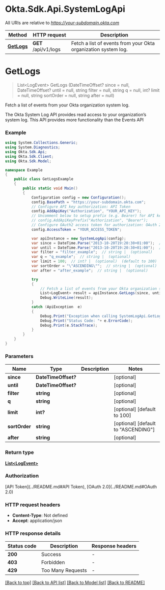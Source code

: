 # Okta.Sdk.Api.SystemLogApi

All URIs are relative to *https://your-subdomain.okta.com*

Method | HTTP request | Description
------------- | ------------- | -------------
[**GetLogs**](SystemLogApi.md#getlogs) | **GET** /api/v1/logs | Fetch a list of events from your Okta organization system log.


<a name="getlogs"></a>
# **GetLogs**
> List&lt;LogEvent&gt; GetLogs (DateTimeOffset? since = null, DateTimeOffset? until = null, string filter = null, string q = null, int? limit = null, string sortOrder = null, string after = null)

Fetch a list of events from your Okta organization system log.

The Okta System Log API provides read access to your organization’s system log. This API provides more functionality than the Events API

### Example
```csharp
using System.Collections.Generic;
using System.Diagnostics;
using Okta.Sdk.Api;
using Okta.Sdk.Client;
using Okta.Sdk.Model;

namespace Example
{
    public class GetLogsExample
    {
        public static void Main()
        {
            Configuration config = new Configuration();
            config.BasePath = "https://your-subdomain.okta.com";
            // Configure API key authorization: API Token
            config.AddApiKey("Authorization", "YOUR_API_KEY");
            // Uncomment below to setup prefix (e.g. Bearer) for API key, if needed
            // config.AddApiKeyPrefix("Authorization", "Bearer");
            // Configure OAuth2 access token for authorization: OAuth 2.0
            config.AccessToken = "YOUR_ACCESS_TOKEN";

            var apiInstance = new SystemLogApi(config);
            var since = DateTime.Parse("2013-10-20T19:20:30+01:00");  // DateTimeOffset? |  (optional) 
            var until = DateTime.Parse("2013-10-20T19:20:30+01:00");  // DateTimeOffset? |  (optional) 
            var filter = "filter_example";  // string |  (optional) 
            var q = "q_example";  // string |  (optional) 
            var limit = 100;  // int? |  (optional)  (default to 100)
            var sortOrder = "\"ASCENDING\"";  // string |  (optional)  (default to "ASCENDING")
            var after = "after_example";  // string |  (optional) 

            try
            {
                // Fetch a list of events from your Okta organization system log.
                List<LogEvent> result = apiInstance.GetLogs(since, until, filter, q, limit, sortOrder, after);
                Debug.WriteLine(result);
            }
            catch (ApiException  e)
            {
                Debug.Print("Exception when calling SystemLogApi.GetLogs: " + e.Message );
                Debug.Print("Status Code: "+ e.ErrorCode);
                Debug.Print(e.StackTrace);
            }
        }
    }
}
```

### Parameters

Name | Type | Description  | Notes
------------- | ------------- | ------------- | -------------
 **since** | **DateTimeOffset?**|  | [optional] 
 **until** | **DateTimeOffset?**|  | [optional] 
 **filter** | **string**|  | [optional] 
 **q** | **string**|  | [optional] 
 **limit** | **int?**|  | [optional] [default to 100]
 **sortOrder** | **string**|  | [optional] [default to &quot;ASCENDING&quot;]
 **after** | **string**|  | [optional] 

### Return type

[**List&lt;LogEvent&gt;**](LogEvent.md)

### Authorization

[API Token](../README.md#API Token), [OAuth 2.0](../README.md#OAuth 2.0)

### HTTP request headers

 - **Content-Type**: Not defined
 - **Accept**: application/json


### HTTP response details
| Status code | Description | Response headers |
|-------------|-------------|------------------|
| **200** | Success |  -  |
| **403** | Forbidden |  -  |
| **429** | Too Many Requests |  -  |

[[Back to top]](#) [[Back to API list]](../README.md#documentation-for-api-endpoints) [[Back to Model list]](../README.md#documentation-for-models) [[Back to README]](../README.md)

